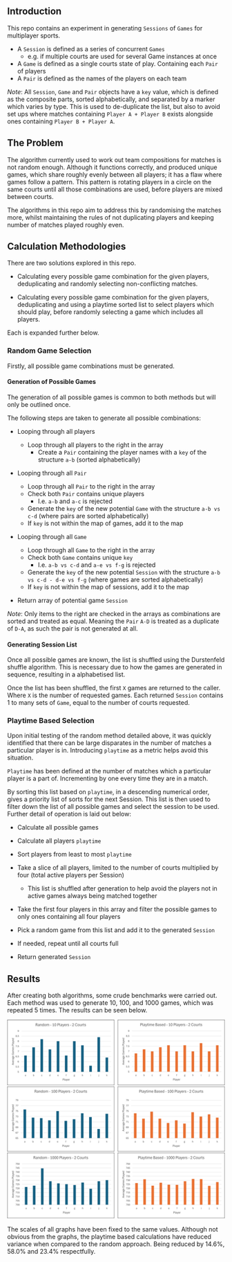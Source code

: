 ## Introduction

This repo contains an experiment in generating `Sessions` of `Games` for multiplayer sports.

- A `Session` is defined as a series of concurrent `Games`
  - e.g. if multiple courts are used for several Game instances at once
- A `Game` is defined as a single courts state of play. Containing each `Pair` of players
- A `Pair` is defined as the names of the players on each team

_Note_: All `Session`, `Game` and `Pair` objects have a `key` value, which is defined as the composite parts, sorted alphabetically, and separated by a marker which varies by type.
This is used to de-duplicate the list, but also to avoid set ups where matches containing `Player A + Player B` exists alongside ones containing `Player B + Player A`.

## The Problem

The algorithm currently used to work out team compositions for matches is not random enough.
Although it functions correctly, and produced unique games, which share roughly evenly between all players; it has a flaw where games follow a pattern.
This pattern is rotating players in a circle on the same courts until all those combinations are used, before players are mixed between courts.

The algorithms in this repo aim to address this by randomising the matches more, whilst maintaining the rules of not duplicating players and keeping number of matches played roughly even.

## Calculation Methodologies

There are two solutions explored in this repo.

- Calculating every possible game combination for the given players, deduplicating and randomly selecting non-conflicting matches.

- Calculating every possible game combination for the given players, deduplicating and using a playtime sorted list to select players which should play, before randomly selecting a game which includes all players.

Each is expanded further below.

### Random Game Selection

Firstly, all possible game combinations must be generated.

#### Generation of Possible Games

The generation of all possible games is common to both methods but will only be outlined once.

The following steps are taken to generate all possible combinations:

- Looping through all players

  - Loop through all players to the right in the array
    - Create a `Pair` containing the player names with a `key` of the structure `a-b` (sorted alphabetically)

- Looping through all `Pair`

  - Loop through all `Pair` to the right in the array
  - Check both `Pair` contains unique players
    - I.e. `a-b` and `a-c` is rejected
  - Generate the `key` of the new potential `Game` with the structure `a-b vs c-d` (where pairs are sorted alphabetically)
  - If `key` is not within the map of games, add it to the map

- Looping through all `Game`

  - Loop through all `Game` to the right in the array
  - Check both `Game` contains unique `key`
    - I.e. `a-b vs c-d` and `a-e vs f-g` is rejected
  - Generate the `key` of the new potential `Session` with the structure `a-b vs c-d - d-e vs f-g` (where games are sorted alphabetically)
  - If `key` is not within the map of sessions, add it to the map

- Return array of potential game `Session`

_Note_: Only items to the right are checked in the arrays as combinations are sorted and treated as equal.
Meaning the `Pair` `A-D` is treated as a duplicate of `D-A`, as such the pair is not generated at all.

#### Generating Session List

Once all possible games are known, the list is shuffled using the Durstenfeld shuffle algorithm.
This is necessary due to how the games are generated in sequence, resulting in a alphabetised list.

Once the list has been shuffled, the first `X` games are returned to the caller. Where `X` is the number of requested games.
Each returned `Session` contains 1 to many sets of `Game`, equal to the number of courts requested.

### Playtime Based Selection

Upon initial testing of the random method detailed above, it was quickly identified that there can be large disparates in the number of matches a particular player is in.
Introducing `playtime` as a metric helps avoid this situation.

`Playtime` has been defined at the number of matches which a particular player is a part of.
Incrementing by one every time they are in a match.

By sorting this list based on `playtime`, in a descending numerical order, gives a priority list of sorts for the next Session.
This list is then used to filter down the list of all possible games and select the session to be used.
Further detail of operation is laid out below:

- Calculate all possible games

- Calculate all players `playtime`

- Sort players from least to most `playtime`

- Take a slice of all players, limited to the number of courts multiplied by four (total active players per Session)

  - This list is shuffled after generation to help avoid the players not in active games always being matched together

- Take the first four players in this array and filter the possible games to only ones containing all four players

- Pick a random game from this list and add it to the generated `Session`

- If needed, repeat until all courts full

- Return generated `Session`

## Results

After creating both algorithms, some crude benchmarks were carried out.
Each method was used to generate 10, 100, and 1000 games, which was repeated 5 times.
The results can be seen below.

![10 players graphs](./graphs/10-2c.png)
![100 players graphs](./graphs/100-2c.png)
![1000 players graphs](./graphs/1000-2c.png)

The scales of all graphs have been fixed to the same values.
Although not obvious from the graphs, the playtime based calculations have reduced variance when compared to the random approach.
Being reduced by 14.6%, 58.0% and 23.4% respectfully.
